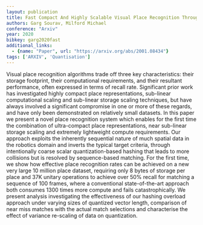 ```yaml
---
layout: publication
title: Fast Compact And Highly Scalable Visual Place Recognition Through Sequence-based Matching Of Overloaded Representations
authors: Garg Sourav, Milford Michael
conference: "Arxiv"
year: 2020
bibkey: garg2020fast
additional_links:
  - {name: "Paper", url: "https://arxiv.org/abs/2001.08434"}
tags: ['ARXIV', 'Quantisation']
---
```

Visual place recognition algorithms trade off three key characteristics: their storage footprint, their computational requirements, and their resultant performance, often expressed in terms of recall rate. Significant prior work has investigated highly compact place representations, sub-linear computational scaling and sub-linear storage scaling techniques, but have always involved a significant compromise in one or more of these regards, and have only been demonstrated on relatively small datasets. In this paper we present a novel place recognition system which enables for the first time the combination of ultra-compact place representations, near sub-linear storage scaling and extremely lightweight compute requirements. Our approach exploits the inherently sequential nature of much spatial data in the robotics domain and inverts the typical target criteria, through intentionally coarse scalar quantization-based hashing that leads to more collisions but is resolved by sequence-based matching. For the first time, we show how effective place recognition rates can be achieved on a new very large 10 million place dataset, requiring only 8 bytes of storage per place and 37K unitary operations to achieve over 50&#37; recall for matching a sequence of 100 frames, where a conventional state-of-the-art approach both consumes 1300 times more compute and fails catastrophically. We present analysis investigating the effectiveness of our hashing overload approach under varying sizes of quantized vector length, comparison of near miss matches with the actual match selections and characterise the effect of variance re-scaling of data on quantization.
